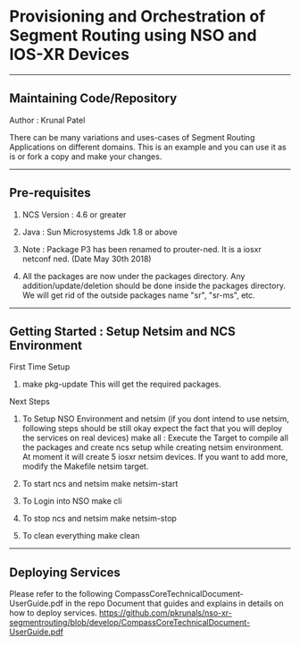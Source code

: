 # Provisioning and Orchestration of Segment Routing using NSO and IOS-XR Devices


---------------------------------------------------------
 Maintaining Code/Repository
---------------------------------------------------------
Author : Krunal Patel

There can be many variations and uses-cases of Segment Routing Applications on different domains. This is an example and you can use it as is or fork a copy and make your changes.

---------------------------------------------------------
Pre-requisites
---------------------------------------------------------

1. NCS Version : 4.6 or greater

2. Java : Sun Microsystems Jdk 1.8 or above

3. Note : Package P3 has been renamed to prouter-ned. It is a iosxr netconf ned. (Date May 30th 2018)

4. All the packages are now under the packages directory. Any addition/update/deletion should be done inside the packages directory. We will get rid of the outside packages name "sr", "sr-ms", etc.


---------------------------------------------------------
Getting Started : Setup Netsim and NCS Environment
---------------------------------------------------------

First Time Setup
 1. make pkg-update
   This will get the required packages.

Next Steps

1. To Setup NSO Environment and netsim (if you dont intend to use netsim, following steps should be still okay expect the fact that you will deploy the services on real devices)
   make all : Execute the Target to compile all the packages and create ncs setup while creating netsim environment. At moment it will create 5 iosxr netsim devices. If you want to add more, modify the Makefile netsim target.

2. To start ncs and netsim
   make netsim-start

3. To Login into NSO
   make cli

4. To stop ncs and netsim
   make netsim-stop

5. To clean everything
   make clean

-----------------------------------------------------------------
Deploying Services
-----------------------------------------------------------------
Please refer to the following CompassCoreTechnicalDocument-UserGuide.pdf in the repo  Document that guides and explains in details on how to deploy services.
https://github.com/pkrunals/nso-xr-segmentrouting/blob/develop/CompassCoreTechnicalDocument-UserGuide.pdf

